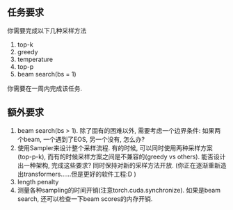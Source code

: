 ## 任务要求

你需要完成以下几种采样方法

1. top-k
2. greedy
3. temperature
4. top-p
5. beam search(bs = 1)

你需要在一周内完成该任务.

## 额外要求

1. beam search(bs > 1). 除了固有的困难以外, 需要考虑一个边界条件: 如果两个beam, 一个遇到了EOS, 另一个没有, 怎么办?
2. 使用Sampler来设计整个采样流程. 有的时候, 可以同时使用两种采样方案(top-p-k), 而有的时候采样方案之间是不兼容的(greedy vs others). 能否设计出一种架构, 完成这些要求? 同时保持对新的采样方法开放. (你正在逐渐重新造出transformers......但是更好的软件工程:D )
3. length penalty
4. 测量各种sampling的时间开销(注意torch.cuda.synchronize). 如果是beam search, 还可以检查一下beam scores的内存开销. 